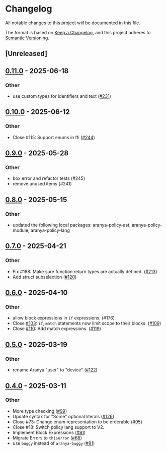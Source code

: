 # Changelog

All notable changes to this project will be documented in this file.

The format is based on [Keep a Changelog](https://keepachangelog.com/en/1.0.0/),
and this project adheres to [Semantic Versioning](https://semver.org/spec/v2.0.0.html).

## [Unreleased]

## [0.11.0](https://github.com/aranya-project/aranya-core/compare/aranya-policy-compiler-v0.10.0...aranya-policy-compiler-v0.11.0) - 2025-06-18

### Other

- use custom types for identifiers and text ([#231](https://github.com/aranya-project/aranya-core/pull/231))

## [0.10.0](https://github.com/aranya-project/aranya-core/compare/aranya-policy-compiler-v0.9.0...aranya-policy-compiler-v0.10.0) - 2025-06-12

### Other

- Close #115: Support enums in ffi ([#244](https://github.com/aranya-project/aranya-core/pull/244))

## [0.9.0](https://github.com/aranya-project/aranya-core/compare/aranya-policy-compiler-v0.8.0...aranya-policy-compiler-v0.9.0) - 2025-05-28

### Other

- box error and refactor tests (#245)
- remove unused items (#241)

## [0.8.0](https://github.com/aranya-project/aranya-core/compare/aranya-policy-compiler-v0.7.0...aranya-policy-compiler-v0.8.0) - 2025-05-15

### Other

- updated the following local packages: aranya-policy-ast, aranya-policy-module, aranya-policy-lang

## [0.7.0](https://github.com/aranya-project/aranya-core/compare/aranya-policy-compiler-v0.6.0...aranya-policy-compiler-v0.7.0) - 2025-04-21

### Other

- Fix #168: Make sure function return types are actually defined. ([#213](https://github.com/aranya-project/aranya-core/pull/213))
- Add struct subselection ([#120](https://github.com/aranya-project/aranya-core/pull/120))

## [0.6.0](https://github.com/aranya-project/aranya-core/compare/aranya-policy-compiler-v0.5.0...aranya-policy-compiler-v0.6.0) - 2025-04-10

### Other

- allow block expressions in `if` expressions. (#176)
- Close [#103](https://github.com/aranya-project/aranya-core/pull/103): `if`,  `match` statements now limit scope to their blocks. ([#109](https://github.com/aranya-project/aranya-core/pull/109))
- Close [#110](https://github.com/aranya-project/aranya-core/pull/110): Add match expressions. ([#119](https://github.com/aranya-project/aranya-core/pull/119))

## [0.5.0](https://github.com/aranya-project/aranya-core/compare/aranya-policy-compiler-v0.4.0...aranya-policy-compiler-v0.5.0) - 2025-03-19

### Other

- rename Aranya "user" to "device" ([#122](https://github.com/aranya-project/aranya-core/pull/122))

## [0.4.0](https://github.com/aranya-project/aranya-core/compare/aranya-policy-compiler-v0.3.0...aranya-policy-compiler-v0.4.0) - 2025-03-11

### Other

- More type checking ([#99](https://github.com/aranya-project/aranya-core/pull/99))
- Update syntax for "Some" optional literals ([#126](https://github.com/aranya-project/aranya-core/pull/126))
- Close #73: Change enum representation to be orderable ([#95](https://github.com/aranya-project/aranya-core/pull/95))
- Close #18: Switch policy lang support to V2.
- Implement Block Expressions ([#91](https://github.com/aranya-project/aranya-core/pull/91))
- Migrate Errors to `thiserror` ([#68](https://github.com/aranya-project/aranya-core/pull/68))
- use `buggy` instead of `aranya-buggy` ([#81](https://github.com/aranya-project/aranya-core/pull/81))
